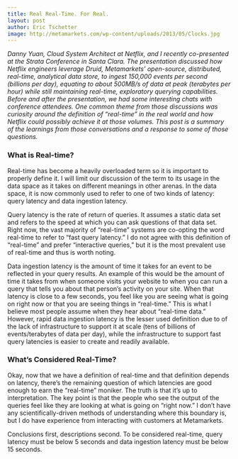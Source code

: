 ```yaml
---
title: Real Real-Time. For Real.
layout: post
author: Eric Tschetter
image: http://metamarkets.com/wp-content/uploads/2013/05/Clocks.jpg
---
```


_Danny Yuan, Cloud System Architect at Netflix, and I recently co-presented at the Strata Conference in Santa Clara. The presentation discussed how Netflix engineers leverage Druid, Metamarkets’ open-source, distributed, real-time, analytical data store, to ingest 150,000 events per second (billions per day), equating to about 500MB/s of data at peak (terabytes per hour) while still maintaining real-time, exploratory querying capabilities. Before and after the presentation, we had some interesting chats with conference attendees. One common theme from those discussions was curiosity around the definition of “real-time” in the real world and how Netflix could possibly achieve it at those volumes. This post is a summary of the learnings from those conversations and a response to some of those questions._

### What is Real-time?

Real-time has become a heavily overloaded term so it is important to properly define it. I will limit our discussion of the term to its usage in the data space as it takes on different meanings in other arenas. In the data space, it is now commonly used to refer to one of two kinds of latency: query latency and data ingestion latency.

Query latency is the rate of return of queries. It assumes a static data set and refers to the speed at which you can ask questions of that data set. Right now, the vast majority of “real-time” systems are co-opting the word real-time to refer to “fast query latency.” I do not agree with this definition of “real-time” and prefer “interactive queries,” but it is the most prevalent use of real-time and thus is worth noting.

Data ingestion latency is the amount of time it takes for an event to be reflected in your query results. An example of this would be the amount of time it takes from when someone visits your website to when you can run a query that tells you about that person’s activity on your site. When that latency is close to a few seconds, you feel like you are seeing what is going on right now or that you are seeing things in “real-time.” This is what I believe most people assume when they hear about “real-time data.” However, rapid data ingestion latency is the lesser used definition due to of the lack of infrastructure to support it at scale (tens of billions of events/terabytes of data per day), while the infrastructure to support fast query latencies is easier to create and readily available.

### What’s Considered Real-Time?

Okay, now that we have a definition of real-time and that definition depends on latency, there’s the remaining question of which latencies are good enough to earn the “real-time” moniker. The truth is that it’s up to interpretation. The key point is that the people who see the output of the queries feel like they are looking at what is going on “right now.” I don’t have any scientifically-driven methods of understanding where this boundary is, but I do have experience from interacting with customers at Metamarkets.

Conclusions first, descriptions second. To be considered real-time, query latency must be below 5 seconds and data ingestion latency must be below 15 seconds.

